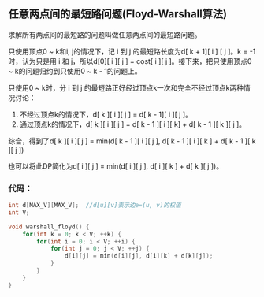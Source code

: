 ## 任意两点间的最短路问题\(Floyd-Warshall算法\)

求解所有两点间的最短路的问题叫做任意两点间的最短路问题。

只使用顶点0 ~ k和i, j的情况下，记 i 到 j 的最短路长度为d\[ k + 1\]\[ i \] \[ j \]。k = -1时，认为只是用 i 和 j，所以d\[0\]\[ i \]\[ j \] = cost\[ i \]\[ j \]。接下来，把只使用顶点0 ~ k的问题归约到只使用0 ~ k - 1的问题上。

只使用0 ~ k时，分 i 到 j 的最短路正好经过顶点k一次和完全不经过顶点k两种情况讨论：

1. 不经过顶点k的情况下，d\[ k \]\[ i \]\[ j \] = d\[ k - 1\]\[ i \]\[ j \]。
2. 通过顶点k的情况下，d\[ k \]\[ i \]\[ j \] = d\[ k - 1 \]\[ i \]\[ k\] + d\[ k - 1 \]\[ k \]\[ j \]。

综合，得到了d\[ k \]\[ i \]\[ j \] = min\(d\[ k - 1 \]\[ i \]\[ j \], d\[ k - 1 \]\[ i \]\[ k \] + d\[ k - 1 \]\[ k \]\[ j \]\)

也可以将此DP简化为d\[ i \]\[ j \] = min\(d\[ i \]\[ j \], d\[ i \]\[ k \] + d\[ k \]\[ j \]\)。

### 代码：

```cpp
int d[MAX_V][MAX_V];  //d[u][v]表示边e=(u, v)的权值 
int V;

void warshall_floyd() {
    for(int k = 0; k < V; ++k) {
        for(int i = 0; i < V; ++i) {
            for(int j = 0; j < V; ++j) {
                d[i][j] = min(d[i][j], d[i][k] + d[k][j]);
            }
        }
    }
}
```



